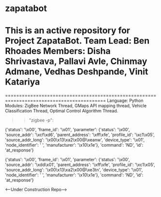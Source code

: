 # zapatabot
This is an active repository for Project ZapataBot.
Team Lead: Ben Rhoades Members: Disha Shrivastava, Pallavi Avle, Chinmay Admane, Vedhas Deshpande, Vinit Katariya
==========================================================================================
==========================================================================================
Language: Python
Modules: ZigBee Network Thread, GMaps API mapping thread, Vehicle Classification Thread,
Optimal Control Algorithm Thread.

>> "zigbee -p":

{'status': '\x00', 'frame_id': '\x01', 'parameter': {'status': '\x00', 'source_addr': '\xcf\xd6', 'parent_address': '\xff\xfe', 'profile_id': '\xc1\x05', 'source_addr_long': '\x00\x13\xa2\x00@\xeanw', 'device_type': '\x01', 'node_identifier': ' ', 'manufacturer': '\x10\x1e'}, 'command': 'ND', 'id': 'at_response'}

{'status': '\x00', 'frame_id': '\x01', 'parameter': {'status': '\x00', 'source_addr': '\xdd\x01', 'parent_address': '\xff\xfe', 'profile_id': '\xc1\x05', 'source_addr_long': '\x00\x13\xa2\x00@\xe3tn', 'device_type': '\x01', 'node_identifier': ' ', 'manufacturer': '\x10\x1e'}, 'command': 'ND', 'id': 'at_response'}


<--Under Construction Repo-->
